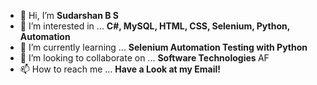 - 👋 Hi, I’m  <strong> Sudarshan B S </strong>
- 👀 I’m interested in ... <strong> C#, MySQL, HTML, CSS, Selenium, Python, Automation </strong>
- 🌱 I’m currently learning ... <strong> Selenium Automation Testing with Python </strong>
- 💞️ I’m looking to collaborate on ... <strong> Software Technologies </strong> AF
- 📫 How to reach me ... <strong> Have a Look at my Email! </strong>

<!---
sudarshanbs/sudarshanbs is a ✨ special ✨ repository because its `README.md` (this file) appears on your GitHub profile.
You can click the Preview link to take a look at your changes.
--->
